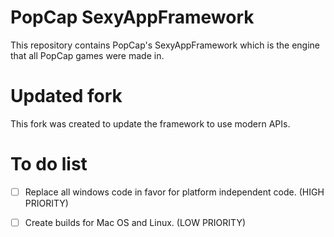 # PopCap SexyAppFramework
This repository contains PopCap's SexyAppFramework which is the engine that all PopCap games were made in.

# Updated fork
This fork was created to update the framework to use modern APIs.

# To do list


- [ ] Replace all windows code in favor for platform independent code. (HIGH PRIORITY)

- [ ] Create builds for Mac OS and Linux. (LOW PRIORITY)
